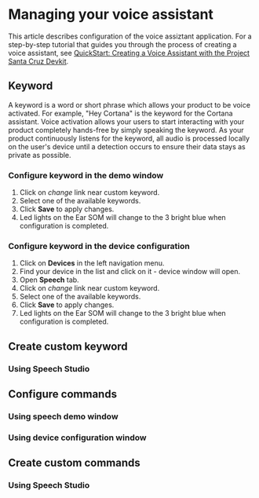 # Managing your voice assistant

This article describes configuration of the voice assiztant application. 
For a step-by-step tutorial that guides you through the process of creating a voice assistant, see [QuickStart: Creating a Voice Assistant with the Project Santa Cruz Devkit](../nocode-speech.md).

## Keyword

A keyword is a word or short phrase which allows your product to be voice activated. For example, "Hey Cortana" is the keyword for the Cortana assistant. Voice activation allows your users to start interacting with your product completely hands-free by simply speaking the keyword. As your product continuously listens for the keyword, all audio is processed locally on the user's device until a detection occurs to ensure their data stays as private as possible. 

### Configure keyword in the demo window

1. Click on *change* link near custom keyword.
2. Select one of the available keywords. 
3. Click **Save** to apply changes.
4. Led lights on the Ear SOM will change to the 3 bright blue when configuration is completed.

### Configure keyword in the device configuration

1. Click on **Devices** in the left navigation menu.
2. Find your device in the list and click on it - device window will open.
3. Open **Speech** tab.
4. Click on *change* link near custom keyword.
5. Select one of the available keywords. 
6. Click **Save** to apply changes.
4. Led lights on the Ear SOM will change to the 3 bright blue when configuration is completed.

## Create custom keyword

### Using Speech Studio

## Configure commands

### Using speech demo window

### Using device configuration window

## Create custom commands

### Using Speech Studio
